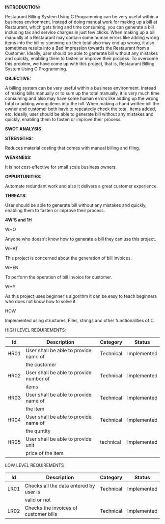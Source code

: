 
**INTRODUCTION:**

Restaurant Billing System Using C Programming can be very useful within a business environment. Instead of doing manual work for making up a bill at Restaurant, which gets tiring and time consuming, you can generate a bill including tax and service charges in just few clicks. When making up a bill manually at a Restaurant may contain some human errors like adding wrong items into the bill or summing up their total also may end up wrong, it also sometimes results into a Bad Impression towards the Restaurant from a Customer. Ideally, user should be able to generate bill without any mistakes and quickly, enabling them to fasten or improve their process. To overcome this problem, we have come up with this project, that is, Restaurant Billing System Using C Programming. 
      
**OBJECTIVE:**

A billing system can be very useful within a business environment. Instead of making bills manually or to sum up the total manually, it is very much time consuming and also may have some human errors like adding up the wrong total or adding wrong items into the bill. When making a hand written bill the owner and customer both have to repeatedly check the total, items added, etc. Ideally, user should be able to generate bill without any mistakes and quickly, enabling them to fasten or improve their process. 
      
 **SWOT ANALYSIS**
      
**STRENGTHS:**

Reduces material costing that comes with manual billing and filing.

**WEAKNESS:**

It is not cost-effective for small scale business owners.

**OPPURTUNITIES:**

Automate redundant work and also it	delivers a great customer experience.

**THREATS:**

User should be able to generate bill without any mistakes and quickly, enabling them to fasten or improve their process.

**4W'S and 1H**

WHO

Anyone who doesn't know how to generate a bill they can use this project.

WHAT

This project is concerned about the generation of bill invoices.

WHEN

To perform the operation of bill invoice for customer.

WHY

As this project uses beginner's algorithm it can be easy to teach beginners who does not know how to solve it.

HOW

Implemented using structures, Files, strings and other functionalities of C.

HIGH LEVEL REQUIREMENTS:

Id       |  Description                           |  Category |  Status
---------|----------------------------------------|-----------|---------
HR01     | User shall be able to provide name of  | Technical | Implemented
         | the customer                           |
HR02     | User shall be able to provide number of| Technical | Implemented
         | items                                  |                                  
HR03     | User shall be able to provide name of  | Technical | Implemented
         | the item                               |
HR04     | User shall be able to provide name of  | Technical | Implemented
         |  the quntity                           |
HR05     | User shall be able to provide unit     | technical | Implemented
         | price of the item                      |
         
         
LOW LEVEL REQUIREMENTS

Id       |  Description                           |  Category |  Status
---------|----------------------------------------|-----------|---------
LR01     | Checks all the data entered by user is | Technical | Implemented
         | valid or not                           |         
LR02     | Checks the invoices of customer bills  | Technical | Implemented    






           

           
